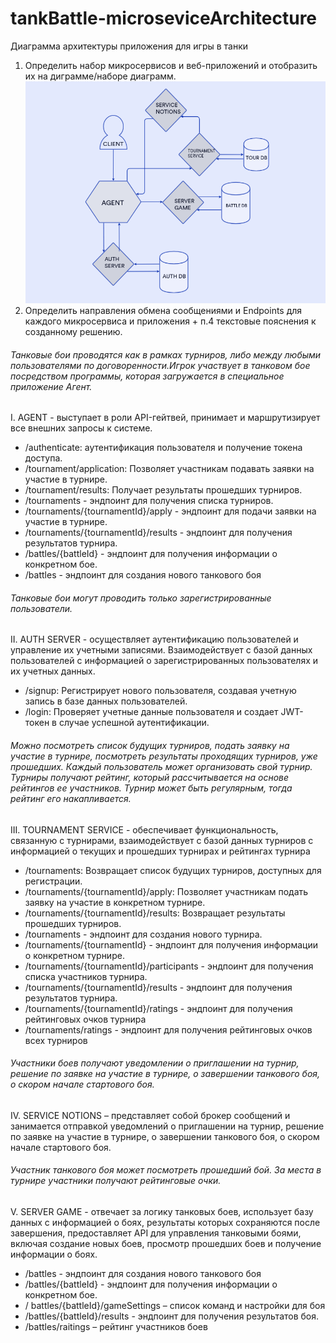 # tankBattle-microseviceArchitecture
Диаграмма архитектуры приложения для игры в танки

1. Определить набор микросервисов и веб-приложений и отобразить их на диграмме/наборе диаграмм.
![](diagramm.png)
2. Определить направления обмена сообщениями и Endpoints для каждого микросервиса и приложения + п.4 текстовые пояснения к созданному решению.
###### Танковые бои проводятся как в рамках турниров, либо между любыми пользователями по договоренности.Игрок участвует в танковом бое посредством программы, которая загружается в специальное приложение Агент.
I. AGENT - выступает в роли API-гейтвей, принимает и маршрутизирует все внешних запросы к системе.
* /authenticate:  аутентификация пользователя и получение токена доступа.
* /tournament/application: Позволяет участникам подавать заявки на участие в турнире. 
* /tournament/results: Получает результаты прошедших турниров.
* /tournaments - эндпоинт для получения списка турниров. 
* /tournaments/{tournamentId}/apply - эндпоинт для подачи заявки на участие в турнире. 
* /tournaments/{tournamentId}/results - эндпоинт для получения результатов турнира. 
* /battles/{battleId} - эндпоинт для получения информации о конкретном бое. 
* /battles - эндпоинт для создания нового танкового боя
###### Танковые бои могут проводить только зарегистрированные пользователи.
II. AUTH SERVER - осуществляет аутентификацию пользователей и управление их учетными записями. Взаимодействует с базой данных пользователей с информацией о зарегистрированных пользователях и их учетных данных.
* /signup: Регистрирует нового пользователя, создавая учетную запись в базе данных пользователей. 
* /login: Проверяет учетные данные пользователя и создает JWT-токен в случае успешной аутентификации.
###### Можно посмотреть список будущих турниров, подать заявку на участие в турнире, посмотреть результаты проходящих турниров, уже прошедших. Каждый пользователь может организовать свой турнир. Турниры получают рейтинг, который рассчитывается на основе рейтингов ее участников. Турнир может быть регулярным, тогда рейтинг его накапливается.
III. TOURNAMENT SERVICE - обеспечивает функциональность, связанную с турнирами, взаимодействует с  базой данных турниров с информацией о текущих и прошедших турнирах и рейтингах турнира
* /tournaments: Возвращает список будущих турниров, доступных для регистрации. 
* /tournaments/{tournamentId}/apply: Позволяет участникам подать заявку на участие в конкретном турнире. 
* /tournaments/{tournamentId}/results: Возвращает результаты прошедших турниров. 
* /tournaments - эндпоинт для создания нового турнира. 
* /tournaments/{tournamentId} - эндпоинт для получения информации о конкретном турнире.
* /tournaments/{tournamentId}/participants - эндпоинт для получения списка участников турнира. 
* /tournaments/{tournamentId}/results - эндпоинт для получения результатов турнира. 
* /tournaments/{tournamentId}/ratings - эндпоинт для получения рейтинговых очков турнира 
* /tournaments/ratings - эндпоинт для получения рейтинговых очков всех турниров
###### Участники боев получают уведомлении о приглашении на турнир, решение по заявке на участие в турнире, о завершении танкового боя, о скором начале стартового боя.
IV. SERVICE NOTIONS – представляет собой брокер сообщений и занимается отправкой уведомлений о приглашении на турнир, решение по заявке на участие в турнире, о завершении танкового боя, о скором начале стартового боя.
###### Участник танкового боя может посмотреть прошедший бой. За места в турнире участники получают рейтинговые очки.
V. SERVER GAME - отвечает за логику танковых боев, использует базу данных с информацией о боях, результаты которых сохраняются после завершения, предоставляет API для управления танковыми боями, включая создание новых боев, просмотр прошедших боев и получение информации о боях.
* /battles - эндпоинт для создания нового танкового боя 
* /battles/{battleId} - эндпоинт для получения информации о конкретном бое. 
* / battles/{battleId}/gameSettings – список команд и настройки для боя 
* /battles/{battleId}/results - эндпоинт для получения результатов боя. 
* /battles/raitings – рейтинг участников боев